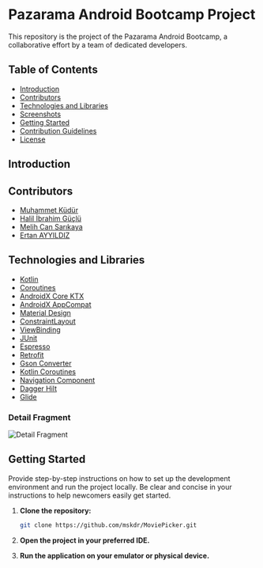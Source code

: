 # Pazarama Android Bootcamp Project


This repository is the project of the Pazarama Android Bootcamp, a collaborative effort by a team of dedicated developers.

## Table of Contents

- [Introduction](#introduction)
- [Contributors](#contributors)
- [Technologies and Libraries](#technologies-and-libraries)
- [Screenshots](#screenshots)
- [Getting Started](#getting-started)
- [Contribution Guidelines](#contribution-guidelines)
- [License](#license)

## Introduction


## Contributors


- [Muhammet Küdür](https://github.com/mskdr)
- [Halil İbrahim Güçlü](https://github.com/higuclu)
- [Melih Can Sarıkaya](https://github.com/MelihcanSrky)
- [Ertan AYYILDIZ](https://github.com/ErtanAyyildiz)

## Technologies and Libraries


- [Kotlin](https://kotlinlang.org/)
- [Coroutines](https://kotlinlang.org/docs/coroutines-overview.html)
- [AndroidX Core KTX](https://developer.android.com/kotlin/ktx)
- [AndroidX AppCompat](https://developer.android.com/jetpack/androidx/releases/appcompat)
- [Material Design](https://material.io/develop/android/docs/getting-started)
- [ConstraintLayout](https://developer.android.com/training/constraint-layout)
- [ViewBinding](https://developer.android.com/topic/libraries/view-binding)
- [JUnit](https://junit.org/junit5/)
- [Espresso](https://developer.android.com/training/testing/espresso)
- [Retrofit](https://square.github.io/retrofit/)
- [Gson Converter](https://github.com/square/retrofit/tree/master/retrofit-converters/gson)
- [Kotlin Coroutines](https://github.com/Kotlin/kotlinx.coroutines)
- [Navigation Component](https://developer.android.com/guide/navigation)
- [Dagger Hilt](https://dagger.dev/hilt/)
- [Glide](https://bumptech.github.io/glide/)



### Detail Fragment

![Detail Fragment](https://media.discordapp.net/attachments/1161674373405622293/1175430192869670983/image.png?ex=656b33ac&is=6558beac&hm=052584f5f79db1bae21522a781f741b98acce7540bc7b8934e5d09061a006958&=)


## Getting Started

Provide step-by-step instructions on how to set up the development environment and run the project locally. Be clear and concise in your instructions to help newcomers easily get started.

1. **Clone the repository:**

    ```bash
    git clone https://github.com/mskdr/MoviePicker.git
    ```

2. **Open the project in your preferred IDE.**

3. **Run the application on your emulator or physical device.**

